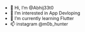 - 👋 Hi, I’m @Abhij33t0
- 👀 I’m interested in App Devloping
- 🌱 I’m currently learning Flutter
- 📫 instagram @m0b_hunter

<!---
Abhij33t0/Abhij33t0 is a ✨ special ✨ repository because its `README.md` (this file) appears on your GitHub profile.
You can click the Preview link to take a look at your changes.
--->

